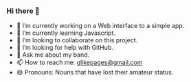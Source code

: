 ### Hi there 👋

<!--
**GetFBPageLikes/getfbpagelikes** is a ✨ _special_ ✨ repository because its `README.md` (this file) appears on your GitHub profile.

Here are some ideas to get you started:
-->
- 🔭 I’m currently working on a Web interface to a simple app.
- 🌱 I’m currently learning Javascript.
- 👯 I’m looking to collaborate on this project.
- 🤔 I’m looking for help with GitHub.
- 💬 Ask me about my band.
- 📫 How to reach me: glikepages@gmail.com
- 😄 Pronouns: Nouns that have lost their amateur status.

